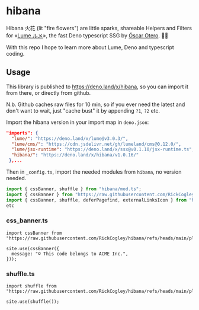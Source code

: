 # hibana

Hibana 火花 (lit "fire flowers") are little sparks, shareable Helpers and Filters for «[Lume ルメ](https://lume.land/)», the fast Deno typescript SSG by [Óscar Otero](https://oscarotero.com/). 🙏🏻

With this repo I hope to learn more about Lume, Deno and typescript coding. 

## Usage

This library is published to https://deno.land/x/hibana, so you can import it from there, or directly from github. 

N.b. Github caches raw files for 10 min, so if you ever need the latest and don't want to wait, just "cache bust" it by appending `?1`, `?2` etc.

Import the hibana version in your import map in `deno.json`:

```json
"imports": {
  "lume/": "https://deno.land/x/lume@v3.0.3/",
  "lume/cms/": "https://cdn.jsdelivr.net/gh/lumeland/cms@0.12.0/",
  "lume/jsx-runtime": "https://deno.land/x/ssx@v0.1.10/jsx-runtime.ts",
  "hibana/": "https://deno.land/x/hibana/v1.0.16/"
 },...
```

Then in `_config.ts`, import the needed modules from `hibana`, no version needed. 

```ts
import { cssBanner, shuffle } from "hibana/mod.ts";
import { cssBanner } from "https://raw.githubusercontent.com/RickCogley/hibana/v1.0.16/plugins/css_banner.ts?1";
import { cssBanner, shuffle, deferPagefind, externalLinksIcon } from "hibana/mod.ts";
etc
```

### css_banner.ts

```
import cssBanner from "https://raw.githubusercontent.com/RickCogley/hibana/refs/heads/main/plugins/css_banner.ts";

site.use(cssBanner({
  message: "© This code belongs to ACME Inc.",
}));
```

### shuffle.ts

```
import shuffle from "https://raw.githubusercontent.com/RickCogley/hibana/refs/heads/main/plugins/shuffle.ts";

site.use(shuffle());
```